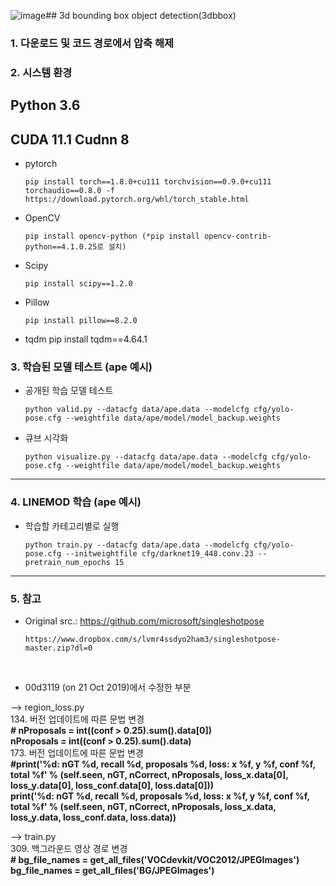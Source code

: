 ![image](https://github.com/user-attachments/assets/2a644774-3afe-468a-846c-729346ef9237)##  3d bounding box object detection(3dbbox) 

### 1. 다운로드 및 코드 경로에서 압축 해제

### 2. 시스템 환경

## Python 3.6
## CUDA 11.1 Cudnn 8

* pytorch

      pip install torch==1.8.0+cu111 torchvision==0.9.0+cu111 torchaudio==0.8.0 -f https://download.pytorch.org/whl/torch_stable.html

 
* OpenCV

      pip install opencv-python (*pip install opencv-contrib-python==4.1.0.25로 설치)

      
* Scipy

      pip install scipy==1.2.0
      
* Pillow 

      pip install pillow==8.2.0

* tqdm
      pip install tqdm==4.64.1

### 3. 학습된 모델 테스트 (ape 예시)

* 공개된 학습 모델 테스트
      
      python valid.py --datacfg data/ape.data --modelcfg cfg/yolo-pose.cfg --weightfile data/ape/model/model_backup.weights
      
* 큐브 시각화 
      
      python visualize.py --datacfg data/ape.data --modelcfg cfg/yolo-pose.cfg --weightfile data/ape/model/model_backup.weights

****

### 4. LINEMOD 학습 (ape 예시)

* 학습할 카테고리별로 실행
 
      python train.py --datacfg data/ape.data --modelcfg cfg/yolo-pose.cfg --initweightfile cfg/darknet19_448.conv.23 --pretrain_num_epochs 15

****

### 5. 참고

* Original src.: https://github.com/microsoft/singleshotpose
      
      https://www.dropbox.com/s/lvmr4ssdyo2ham3/singleshotpose-master.zip?dl=0
      
<br>

* 00d3119 (on 21 Oct 2019)에서 수정한 부분 <br>
 
--> region_loss.py <br>
  134. 버전 업데이트에 따른 문법 변경 <br>
**# nProposals = int((conf > 0.25).sum().data[0])** <br>
**nProposals = int((conf > 0.25).sum().data)** <br>
  173. 버전 업데이트에 따른 문법 변경 <br>
**#print('%d: nGT %d, recall %d, proposals %d, loss: x %f, y %f, conf %f, total %f' % (self.seen, nGT, nCorrect, nProposals, loss_x.data[0], loss_y.data[0], loss_conf.data[0], loss.data[0]))** <br>
**print('%d: nGT %d, recall %d, proposals %d, loss: x %f, y %f, conf %f, total %f' % (self.seen, nGT, nCorrect, nProposals, loss_x.data, loss_y.data, loss_conf.data, loss.data))** <br>

--> train.py <br>
  309. 백그라운드 영상 경로 변경 <br>
**# bg_file_names = get_all_files('VOCdevkit/VOC2012/JPEGImages')** <br>
**bg_file_names = get_all_files('BG/JPEGImages')** <br>

